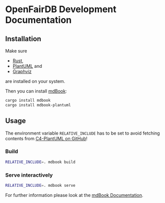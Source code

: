# OpenFairDB Development Documentation

## Installation

Make sure

- [Rust](https://www.rust-lang.org/),
- [PlantUML](https://plantuml.com/) and
- [Graphviz](https://graphviz.org/)

are installed on your system.

Then you can install [mdBook](https://github.com/rust-lang/mdBook):

```sh
cargo install mdbook
cargo install mdbook-plantuml
```

## Usage

The environment variable `RELATIVE_INCLUDE` has to be set to avoid fetching contents
from [C4-PlantUML on GitHub](https://github.com/plantuml-stdlib/C4-PlantUML)!

### Build

```sh
RELATIVE_INCLUDE=. mdbook build
```

### Serve interactively

```sh
RELATIVE_INCLUDE=. mdbook serve
```

For further information please look at the
[mdBook Documentation](https://rust-lang.github.io/mdBook/index.html).
